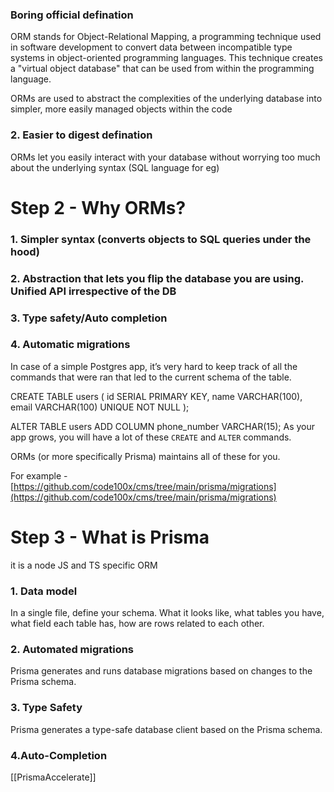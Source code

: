 ### Boring official defination

ORM stands for Object-Relational Mapping, a programming technique used in software development to convert data between incompatible type systems in object-oriented programming languages. This technique creates a "virtual object database" that can be used from within the programming language.

ORMs are used to abstract the complexities of the underlying database into simpler, more easily managed objects within the code

### [](https://projects.100xdevs.com/tracks/gZf9uBBNSbBR7UCqyyqT/prisma-1#7678e97e961d43429d058e46f00a6ed6 "2. Easier to digest defination")2. Easier to digest defination

ORMs let you easily interact with your database without worrying too much about the underlying syntax (SQL language for eg)

# Step 2 - Why ORMs?

### [](https://projects.100xdevs.com/tracks/gZf9uBBNSbBR7UCqyyqT/prisma-2#41656f7190304937b627897d6ba64e1e "1. Simpler syntax (converts objects to SQL queries under the hood)")1. Simpler syntax (converts objects to SQL queries under the hood)
### 2. Abstraction that lets you flip the database you are using. Unified API irrespective of the DB
###  3. Type safety/Auto completion
### 4. Automatic migrations

In case of a simple Postgres app, it’s very hard to keep track of all the commands that were ran that led to the current schema of the table.

CREATE TABLE users (
    id SERIAL PRIMARY KEY,
    name VARCHAR(100),
    email VARCHAR(100) UNIQUE NOT NULL
);

ALTER TABLE users
ADD COLUMN phone_number VARCHAR(15);
As your app grows, you will have a lot of these `CREATE` and `ALTER` commands.

ORMs (or more specifically Prisma) maintains all of these for you.

For example -[https://github.com/code100x/cms/tree/main/prisma/migrations](https://github.com/code100x/cms/tree/main/prisma/migrations)

# Step 3 - What is Prisma
it is a node JS  and TS specific ORM
### 1. Data model

In a single file, define your schema. What it looks like, what tables you have, what field each table has, how are rows related to each other.

### 2. Automated migrations

Prisma generates and runs database migrations based on changes to the Prisma schema.

###  3. Type Safety

Prisma generates a type-safe database client based on the Prisma schema.
### 4.Auto-Completion



[[PrismaAccelerate]]